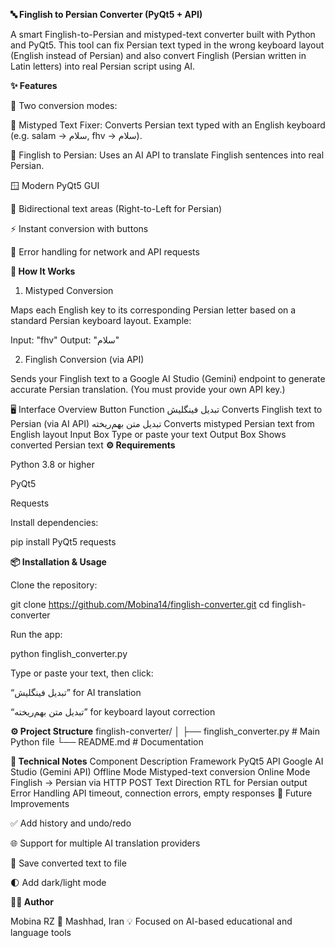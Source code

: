 **🔤 Finglish to Persian Converter (PyQt5 + API)**

A smart Finglish-to-Persian and mistyped-text converter built with Python and PyQt5.
This tool can fix Persian text typed in the wrong keyboard layout (English instead of Persian) and also convert Finglish (Persian written in Latin letters) into real Persian script using AI.

**✨ Features**

🧠 Two conversion modes:

🔹 Mistyped Text Fixer: Converts Persian text typed with an English keyboard (e.g. salam → سلام, fhv → سلام).

🔹 Finglish to Persian: Uses an AI API to translate Finglish sentences into real Persian.

🪟 Modern PyQt5 GUI

🔡 Bidirectional text areas (Right-to-Left for Persian)

⚡ Instant conversion with buttons

💬 Error handling for network and API requests

**🧩 How It Works**
1. Mistyped Conversion

Maps each English key to its corresponding Persian letter based on a standard Persian keyboard layout.
Example:

Input: "fhv"
Output: "سلام"

2. Finglish Conversion (via API)

Sends your Finglish text to a Google AI Studio (Gemini) endpoint to generate accurate Persian translation.
(You must provide your own API key.)

🖥️ Interface Overview
Button	Function
تبدیل فینگلیش	Converts Finglish text to Persian (via AI API)
تبدیل متن بهم‌ریخته	Converts mistyped Persian text from English layout
Input Box	Type or paste your text
Output Box	Shows converted Persian text
**⚙️ Requirements**

Python 3.8 or higher

PyQt5

Requests

Install dependencies:

pip install PyQt5 requests

**📦 Installation & Usage**

Clone the repository:

git clone https://github.com/Mobina14/finglish-converter.git
cd finglish-converter


Run the app:

python finglish_converter.py


Type or paste your text, then click:

“تبدیل فینگلیش” for AI translation

“تبدیل متن بهم‌ریخته” for keyboard layout correction

**⚙️ Project Structure**
finglish-converter/
│
├── finglish_converter.py     # Main Python file
└── README.md                 # Documentation


**🧠 Technical Notes**
Component	Description
Framework	PyQt5
API	Google AI Studio (Gemini API)
Offline Mode	Mistyped-text conversion
Online Mode	Finglish → Persian via HTTP POST
Text Direction	RTL for Persian output
Error Handling	API timeout, connection errors, empty responses
🚀 Future Improvements

✅ Add history and undo/redo

🌐 Support for multiple AI translation providers

💾 Save converted text to file

🌓 Add dark/light mode

**🧑‍💻 Author**

Mobina RZ
📍 Mashhad, Iran
💡 Focused on AI-based educational and language tools

